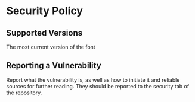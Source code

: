 # Security Policy

## Supported Versions

The most current version of the font

## Reporting a Vulnerability

Report what the vulnerability is, as well as how to initiate it and reliable sources for further reading. They should be reported to the security tab of the repository.
